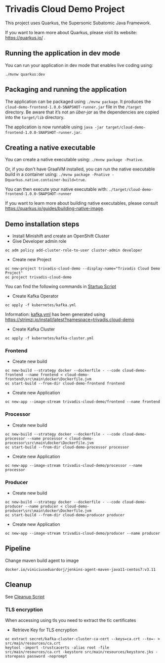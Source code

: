 # Trivadis Cloud Demo Project

This project uses Quarkus, the Supersonic Subatomic Java Framework.

If you want to learn more about Quarkus, please visit its website: https://quarkus.io/ .

## Running the application in dev mode

You can run your application in dev mode that enables live coding using:
```
./mvnw quarkus:dev
```

## Packaging and running the application

The application can be packaged using `./mvnw package`.
It produces the `cloud-demo-frontend-1.0.0-SNAPSHOT-runner.jar` file in the `/target` directory.
Be aware that it’s not an _über-jar_ as the dependencies are copied into the `target/lib` directory.

The application is now runnable using `java -jar target/cloud-demo-frontend-1.0.0-SNAPSHOT-runner.jar`.

## Creating a native executable

You can create a native executable using: `./mvnw package -Pnative`.

Or, if you don't have GraalVM installed, you can run the native executable build in a container using: `./mvnw package -Pnative -Dquarkus.native.container-build=true`.

You can then execute your native executable with: `./target/cloud-demo-frontend-1.0.0-SNAPSHOT-runner`

If you want to learn more about building native executables, please consult https://quarkus.io/guides/building-native-image.

## Demo installation steps
- Install Minishift and create an OpenShift Cluster
- Give Developer admin role
```
oc adm policy add-cluster-role-to-user cluster-admin developer
```
- Create new Project
```
oc new-project trivadis-cloud-demo --display-name="Trivadis Cloud Demo Project"
oc project trivadis-cloud-demo
```
You can find the following commands in [Startup Script](startup.cmd)
- Create Kafka Operator
```
oc apply -f kubernetes/kafka.yml
```
Information: [kafka.yml](kubernetes/kafka.yml) has been generated using https://strimzi.io/install/latest?namespace=trivadis.cloud-demo
- Create Kafka Cluster
```
oc apply -f kubernetes/kafka-cluster.yml
```
### Frontend
- Create new build
```
oc new-build --strategy docker --dockerfile - --code cloud-demo-frontend --name frontend < cloud-demo-frontend\src\main\docker\Dockerfile.jvm
oc start-build --from-dir cloud-demo-frontend frontend
```
- Create new Application
```
oc new-app --image-stream trivadis-cloud-demo/frontend --name frontend
```

### Processor
- Create new build
```
oc new-build --strategy docker --dockerfile - --code cloud-demo-processor --name processor < cloud-demo-processor\src\main\docker\Dockerfile.jvm
oc start-build --from-dir cloud-demo-processor processor
```
- Create new Application
```
oc new-app --image-stream trivadis-cloud-demo/processor --name processor
```

### Producer
- Create new build
```
oc new-build --strategy docker --dockerfile - --code cloud-demo-producer --name producer < cloud-demo-producer\src\main\docker\Dockerfile.jvm
oc start-build --from-dir cloud-demo-producer producer
```
- Create new Application
```
oc new-app --image-stream trivadis-cloud-demo/producer --name producer
```

## Pipeline
Change maven build agent to image
```
docker.io/viniciuseduardorj/jenkins-agent-maven-java11-centos7:v3.11
```

## Cleanup
See [Cleanup Script](cleanup.cmd)

### TLS encryption
When accessing using tls you need to extract the tlc certificates
- Retrieve Key for TLS encryption
```
oc extract secret/kafka-cluster-cluster-ca-cert --keys=ca.crt --to=- > src/main/resources/ca.crt
keytool -import -trustcacerts -alias root -file src/main/resources/ca.crt -keystore src/main/resources/keystore.jks -storepass password -noprompt
```